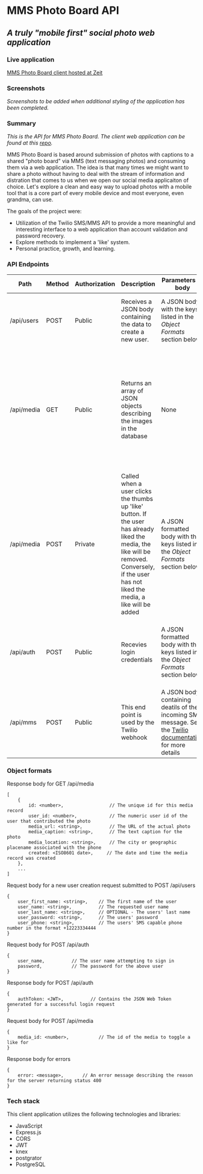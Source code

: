 # MMS Photo Board API

## *A truly "mobile first" social photo web application*

### Live application
[MMS Photo Board client hosted at Zeit](https://mms-photo-board.cwilliams.now.sh)

### Screenshots
*Screenshots to be added when additional styling of the application has been completed.*

### Summary
*This is the API for MMS Photo Board. The client web application can be found at this [repo](https://github.com/Williams-Christopher/mms-photo-board).*

MMS Photo Board is based around submission of photos with captions to a shared "photo board" via MMS (text messaging photos) and consuming them via a web application. The idea is that many times we might want to share a photo without having to deal with the stream of information and distration that comes to us when we open our social media applicaiton of choice. Let's explore a clean and easy way to upload photos with a mobile tool that is a core part of every mobile device and most everyone, even grandma, can use.

The goals of the project were:
* Utilization of the Twilio SMS/MMS API to provide a more meaningful and interesting interface to a web application than account validation and password recovery.
* Explore methods to implement a 'like' system.
* Personal practice, growth, and learning.

### API Endpoints
Path | Method | Authorization | Description | Parameters or body | On sucess | On failure
-|-|-|-|-|-|-|
/api/users | POST | Public | Receives a JSON body containing the data to create a new user. | A JSON body with the keys listed in the _Object Formats_ section below | Returns status 204 | Returns status 400 with a JSON formatted error message
/api/media | GET | Public | Returns an array of JSON objects describing the images in the database | None | Returns status 200 with an array of JSON formatted objects describing the media records in the database, see _Object Formats_ below | Returns status 400
/api/media | POST | Private | Called when a user clicks the thumbs up 'like' button. If the user has already liked the media, the like will be removed. Conversely, if the user has not liked the media, a like will be added | A JSON formatted body with the keys listed in the _Object Formats_ section below | Returns status 200 with the new like count in JSON format | Returns status 400 with a JSON formatted error message
/api/auth | POST | Public | Recevies login credentials | A JSON formatted body with the keys listed in the _Object Formats_ section below | Returns status 200 with a JSON body containing a JSON Web Token | Returns status 400 with a JSON formatted error message
/api/mms | POST | Public | This end point is used by the Twilio webhook | A JSON body containing deatils of the incoming SMS message. See the [Twilio documentation](https://www.twilio.com/docs/sms/api/message-resource) for more details

### Object formats
Response body for GET /api/media
```
[
    {
        id: <number>,                 // The unique id for this media record
        user_id: <number>,            // The numeric user id of the user that contributed the photo
        media_url: <string>,          // The URL of the actual photo
        media_caption: <string>,      // The text caption for the photo
        media_location: <string>,     // The city or geographic placename associated with the phone
        created: <ISO8601 date>,     // The date and time the media record was created
    },
    ...
]
```

Request body for a new user creation request submitted to POST /api/users
```
{
    user_first_name: <string>,    // The first name of the user
    user_name: <string>,          // The requested user name
    user_last_name: <string>,     // OPTIONAL - The users' last name
    user_password: <string>,      // The users' password
    user_phone: <string>,         // The users' SMS capable phone number in the format +12223334444
}
```

Request body for POST /api/auth
```
{
    user_name,          // The user name attempting to sign in
    password,           // The password for the above user
}
```

Response body for POST /api/auth
```
{
    authToken: <JWT>,          // Contains the JSON Web Token generated for a successful login request
}
```

Request body for POST /api/media
```
{
    media_id: <number>,           // The id of the media to toggle a like for
}
```

Response body for errors
```
{
    error: <message>,       // An error message describing the reason for the server returning status 400
}
```
### Tech stack
This client application utilizes the following technologies and libraries:
* JavaScript
* Express.js
* CORS
* JWT
* knex
* postgrator
* PostgreSQL
